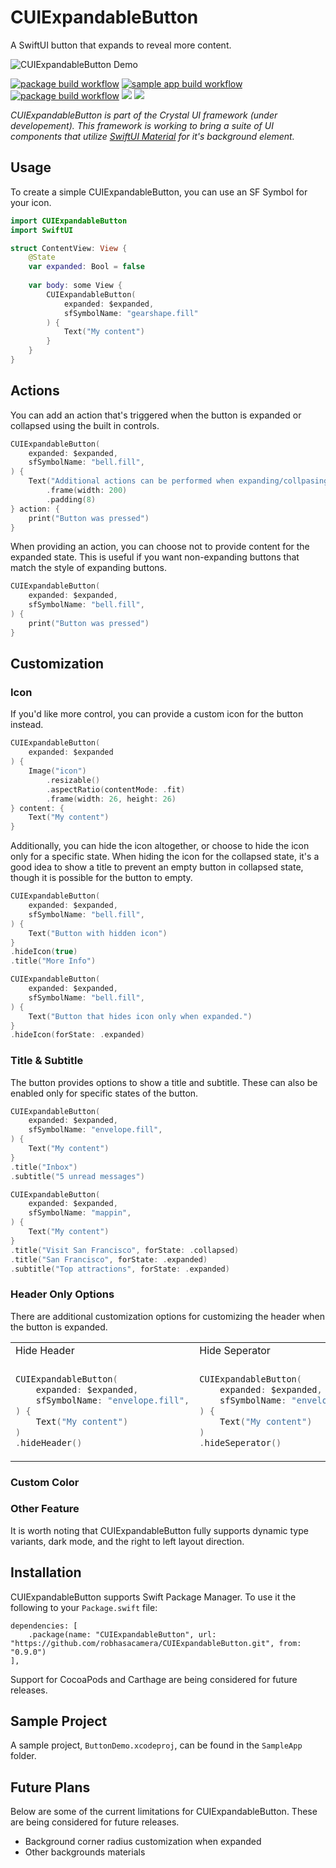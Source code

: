 # CUIExpandableButton

A SwiftUI button that expands to reveal more content.

![CUIExpandableButton Demo](Assets/demo.gif)

[![package build workflow](https://github.com/robhasacamera/CUIExpandableButton/actions/workflows/package.yml/badge.svg)](https://github.com/robhasacamera/CUIExpandableButton/actions/workflows/package.yml)
[![sample app build workflow](https://github.com/robhasacamera/CUIExpandableButton/actions/workflows/sample_app.yml/badge.svg)](https://github.com/robhasacamera/CUIExpandableButton/actions/workflows/sample_app.yml)
[![package build workflow](https://github.com/robhasacamera/CUIExpandableButton/actions/workflows/test.yml/badge.svg)](https://github.com/robhasacamera/CUIExpandableButton/actions/workflows/test.yml)
[![](https://img.shields.io/endpoint?url=https%3A%2F%2Fswiftpackageindex.com%2Fapi%2Fpackages%2Frobhasacamera%2FCUIExpandableButton%2Fbadge%3Ftype%3Dswift-versions)](https://swiftpackageindex.com/robhasacamera/CUIExpandableButton)
[![](https://img.shields.io/endpoint?url=https%3A%2F%2Fswiftpackageindex.com%2Fapi%2Fpackages%2Frobhasacamera%2FCUIExpandableButton%2Fbadge%3Ftype%3Dplatforms)](https://swiftpackageindex.com/robhasacamera/CUIExpandableButton)

*CUIExpandableButton is part of the Crystal UI framework (under developement). This framework is working to bring a suite of UI components that utilize [SwiftUI Material](https://developer.apple.com/documentation/swiftui/material) for it's background element.* 

## Usage

To create a simple CUIExpandableButton, you can use an SF Symbol for your icon.

```swift
import CUIExpandableButton
import SwiftUI

struct ContentView: View {
    @State
    var expanded: Bool = false
    
    var body: some View {
        CUIExpandableButton(
            expanded: $expanded,
            sfSymbolName: "gearshape.fill"
        ) {
            Text("My content")
        }
    }
}
```

## Actions

You can add an action that's triggered when the button is expanded or collapsed using the built in controls.

```swift
CUIExpandableButton(
    expanded: $expanded,
    sfSymbolName: "bell.fill",
) {
    Text("Additional actions can be performed when expanding/collpasing")
        .frame(width: 200)
        .padding(8)
} action: {
    print("Button was pressed")
}
```

When providing an action, you can choose not to provide content for the expanded state. This is useful if you want non-expanding buttons that match the style of expanding buttons.

```swift
CUIExpandableButton(
    expanded: $expanded,
    sfSymbolName: "bell.fill",
) {
    print("Button was pressed")
}
```

## Customization

### Icon

<!--TODO: Add Screenshot/GIF-->

If you'd like more control, you can provide a custom icon for the button instead.

```swift
CUIExpandableButton(
    expanded: $expanded
) {
    Image("icon")
        .resizable()
        .aspectRatio(contentMode: .fit)
        .frame(width: 26, height: 26)
} content: {
    Text("My content")
}
```

Additionally, you can hide the icon altogether, or choose to hide the icon only for a specific state. When hiding the icon for the collapsed state, it's a good idea to show a title to prevent an empty button in collapsed state, though it is possible for the button to empty.

<!--TODO: Add side by side gifs here-->

```swift
CUIExpandableButton(
    expanded: $expanded,
    sfSymbolName: "bell.fill",
) {
    Text("Button with hidden icon")
}
.hideIcon(true)
.title("More Info")

CUIExpandableButton(
    expanded: $expanded,
    sfSymbolName: "bell.fill",
) {
    Text("Button that hides icon only when expanded.")
}
.hideIcon(forState: .expanded)
```

### Title & Subtitle

The button provides options to show a title and subtitle. These can also be enabled only for specific states of the button.

<!--TODO: Add side by side gifs here-->

```Swift
CUIExpandableButton(
    expanded: $expanded,
    sfSymbolName: "envelope.fill",
) {
    Text("My content")
}
.title("Inbox")
.subtitle("5 unread messages")

CUIExpandableButton(
    expanded: $expanded,
    sfSymbolName: "mappin",
) {
    Text("My content")
}
.title("Visit San Francisco", forState: .collapsed)
.title("San Francisco", forState: .expanded)
.subtitle("Top attractions", forState: .expanded)
```

### Header Only Options

There are additional customization options for customizing the header when the button is expanded. 

<table>
<tr>
<td> Hide Header </td> <td> Hide Seperator </td> <td> Hide Close Button </td>
</tr>

<tr>
<td> <!-- Add Screenshot--> </td> <td> <!-- Add Screenshot--> </td> <td> <!-- Add Screenshot--> </td>
</tr>

<tr>
<td>

```swift
CUIExpandableButton(
    expanded: $expanded,
    sfSymbolName: "envelope.fill",
) {
    Text("My content")
)
.hideHeader()
```

</td>
<td>

```swift
CUIExpandableButton(
    expanded: $expanded,
    sfSymbolName: "envelope.fill",
) {
    Text("My content")
)
.hideSeperator()
```

</td>
<td>

```swift
CUIExpandableButton(
    expanded: $expanded,
    sfSymbolName: "envelope.fill",
) {
    Text("My content")
)
.hideCloseButton()
```

</td>
</tr>
</table>

### Custom Color

<!--TODO: Add quip about background color-->

<!--TODO: Foreground color, rewrite sentance below, maybe make a list-->

### Other Feature

It is worth noting that CUIExpandableButton fully supports dynamic type variants, dark mode, and the right to left layout direction.

## Installation

CUIExpandableButton supports Swift Package Manager. To use it the following to your `Package.swift` file:

```
dependencies: [
    .package(name: "CUIExpandableButton", url: "https://github.com/robhasacamera/CUIExpandableButton.git", from: "0.9.0")
],
```

Support for CocoaPods and Carthage are being considered for future releases.

## Sample Project

A sample project, `ButtonDemo.xcodeproj`, can be found in the `SampleApp` folder.

## Future Plans

Below are some of the current limitations for CUIExpandableButton. These are being considered for future releases.
- Background corner radius customization when expanded
- Other backgrounds materials
